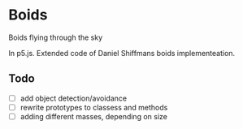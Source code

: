 
# Boids

Boids flying through the sky

In p5.js.
Extended code of Daniel Shiffmans boids implementeation.

## Todo

- [ ] add object detection/avoidance
- [ ] rewrite prototypes to classess and methods
- [ ] adding different masses, depending on size